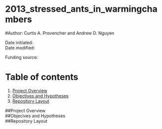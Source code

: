 # 2013_stressed_ants_in_warmingchambers

#Author: Curtis A. Provencher and Andrew D. Nguyen

Date initiated:  
Date modified:  

Funding source:   

# Table of contents
1. [Project Overview](#id-section1)
2. [Objectives and Hypotheses](#id-section2)
3. [Repository Layout](#id-section3)

<div id='id-section1'/>
##Project Overview

<div id='id-section2'/>
##Objecives and Hypotheses

<div id='id-section3'/>
##Repository Layout
